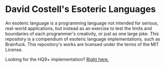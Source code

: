 # David Costell's Esoteric Languages

An esoteric language is a programming language not intended for serious, real-world applications, but instead as an exercise to test the limits and boundaries of each programmer's creativity, or just as one large joke. This repository is a compendium of esoteric language implementations, such as Brainfuck. This repository's works are licensed under the terms of the MIT License.

Looking for the HQ9+ implementation? [Right here.](https://github.com/DontEatThemCookies/HQ9)

